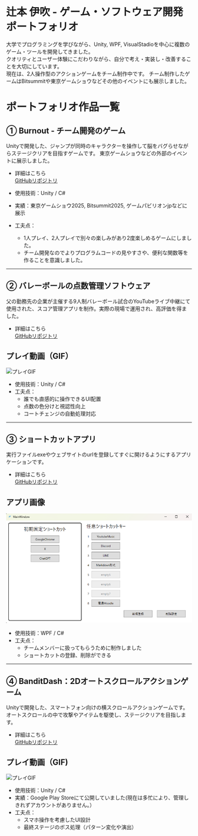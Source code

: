 # 辻本 伊吹 - ゲーム・ソフトウェア開発ポートフォリオ

大学でプログラミングを学びながら、Unity, WPF, VisualStadioを中心に複数のゲーム・ツールを開発してきました。  
クオリティとユーザー体験にこだわりながら、自分で考え・実装し・改善することを大切にしています。  
現在は、2人操作型のアクションゲームをチーム制作中です。
チーム制作したゲームはBitsummitや東京ゲームショウなどその他のイベントにも展示しました。

# ポートフォリオ作品一覧

## ① Burnout - チーム開発のゲーム
Unityで開発した、ジャンプが同時のキャラクターを操作して脳をバグらせながらステージクリアを目指すゲームです。
東京ゲームショウなどの外部のイベントに展示しました。

- 詳細はこちら  
 [GitHubリポジトリ](https://github.com/kiri070/TeamDevelopmentGame.git)


- 使用技術：Unity / C#
- 実績：東京ゲームショウ2025, Bitsummit2025, ゲームパビリオンjpなどに展示
- 工夫点：
  - 1人プレイ、2人プレイで別々の楽しみがあり2度楽しめるゲームにしました。
  - チーム開発なのでよりプログラムコードの見やすさや、便利な関数等を作ることを意識しました。
---

## ② バレーボールの点数管理ソフトウェア
父の勤務先の企業が主催する9人制バレーボール試合のYouTubeライブ中継にて使用された、スコア管理アプリを制作。実際の現場で運用され、高評価を得ました。  
- 詳細はこちら  
 [GitHubリポジトリ](https://github.com/kiri070/ValleyScoreManager.git)


 ## プレイ動画（GIF）  

 ![プレイGIF](https://github.com/kiri070/ValleyScoreManager/raw/main/Assets/Gifs/portfolio02.gif)

- 使用技術：Unity / C#
- 工夫点：
  - 誰でも直感的に操作できるUI配置
  - 点数の色分けと視認性向上
  - コートチェンジの自動処理対応

---

## ③ ショートカットアプリ
実行ファイルexeやウェブサイトのurlを登録してすぐに開けるようにするアプリケーションです。
- 詳細はこちら  
 [GitHubリポジトリ](https://github.com/kiri070/ShortcutApp_Git.git)

  
## アプリ画像

![画像](https://github.com/kiri070/ShortcutApp_Git/blob/main/images/image01.png)


- 使用技術：WPF / C#
- 工夫点：
  - チームメンバーに扱ってもらうために制作しました
  - ショートカットの登録、削除ができる

---

## ④ BanditDash：2Dオートスクロールアクションゲーム
Unityで開発した、スマートフォン向けの横スクロールアクションゲームです。オートスクロールの中で攻撃やアイテムを駆使し、ステージクリアを目指します。  
- 詳細はこちら  
 [GitHubリポジトリ](https://github.com/kiri070/BanditDash.git)


## プレイ動画（GIF)  
 ![プレイGIF](https://github.com/kiri070/BanditDash/raw/main/Assets/Gifs/portfolio01.gif)

- 使用技術：Unity / C#
- 実績：Google Play Storeにて公開していました(現在は多忙により、管理しきれずアカウントがありません。）
- 工夫点：
  - スマホ操作を考慮したUI設計
  - 最終ステージのボス処理（パターン変化や演出）

